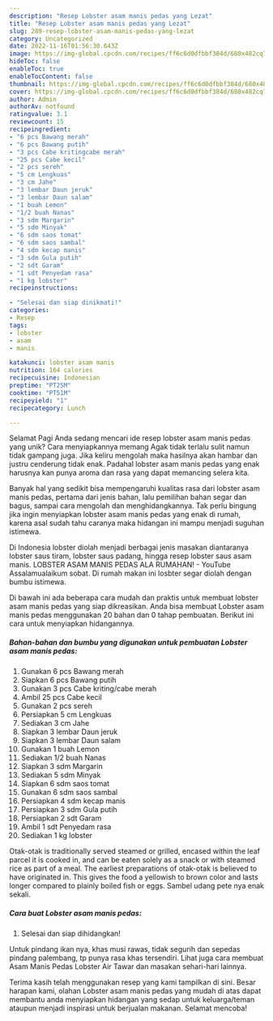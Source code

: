 ```yaml
---
description: "Resep Lobster asam manis pedas yang Lezat"
title: "Resep Lobster asam manis pedas yang Lezat"
slug: 289-resep-lobster-asam-manis-pedas-yang-lezat
category: Uncategorized
date: 2022-11-16T01:56:30.643Z
image: https://img-global.cpcdn.com/recipes/ff6c6d0dfbbf384d/680x482cq70/lobster-asam-manis-pedas-foto-resep-utama.jpg
hideToc: false
enableToc: true
enableTocContent: false
thumbnail: https://img-global.cpcdn.com/recipes/ff6c6d0dfbbf384d/680x482cq70/lobster-asam-manis-pedas-foto-resep-utama.jpg
cover: https://img-global.cpcdn.com/recipes/ff6c6d0dfbbf384d/680x482cq70/lobster-asam-manis-pedas-foto-resep-utama.jpg
author: Admin
authorAv: notfound
ratingvalue: 3.1
reviewcount: 15
recipeingredient:
- "6 pcs Bawang merah"
- "6 pcs Bawang putih"
- "3 pcs Cabe kritingcabe merah"
- "25 pcs Cabe kecil"
- "2 pcs sereh"
- "5 cm Lengkuas"
- "3 cm Jahe"
- "3 lembar Daun jeruk"
- "3 lembar Daun salam"
- "1 buah Lemon"
- "1/2 buah Nanas"
- "3 sdm Margarin"
- "5 sdm Minyak"
- "6 sdm saos tomat"
- "6 sdm saos sambal"
- "4 sdm kecap manis"
- "3 sdm Gula putih"
- "2 sdt Garam"
- "1 sdt Penyedam rasa"
- "1 kg lobster"
recipeinstructions:

- "Selesai dan siap dinikmati!"
categories:
- Resep
tags:
- lobster
- asam
- manis

katakunci: lobster asam manis 
nutrition: 164 calories
recipecuisine: Indonesian
preptime: "PT25M"
cooktime: "PT51M"
recipeyield: "1"
recipecategory: Lunch

---
```



Selamat Pagi Anda sedang mencari ide resep lobster asam manis pedas yang unik? Cara menyiapkannya memang Agak tidak terlalu sulit namun tidak gampang juga. Jika keliru mengolah maka hasilnya akan hambar dan justru cenderung tidak enak. Padahal lobster asam manis pedas yang enak harusnya kan punya aroma dan rasa yang dapat memancing selera kita.


Banyak hal yang sedikit bisa mempengaruhi kualitas rasa dari lobster asam manis pedas, pertama dari jenis bahan, lalu pemilihan bahan segar dan bagus, sampai cara mengolah dan menghidangkannya. Tak perlu bingung jika ingin menyiapkan lobster asam manis pedas yang enak di rumah, karena asal sudah tahu caranya maka hidangan ini mampu menjadi suguhan istimewa.

Di Indonesia lobster diolah menjadi berbagai jenis masakan diantaranya lobster saus tiram, lobster saus padang, hingga resep lobster saus asam manis. LOBSTER ASAM MANIS PEDAS ALA RUMAHAN! - YouTube Assalamualaikum sobat. Di rumah makan ini losbter segar diolah dengan bumbu istimewa.


Di bawah ini ada beberapa cara mudah dan praktis untuk membuat lobster asam manis pedas yang siap dikreasikan. Anda bisa membuat Lobster asam manis pedas menggunakan 20 bahan dan 0 tahap pembuatan. Berikut ini cara untuk menyiapkan hidangannya.

<!--inarticleads1-->

##### Bahan-bahan dan bumbu yang digunakan untuk pembuatan Lobster asam manis pedas:

1. Gunakan 6 pcs Bawang merah
1. Siapkan 6 pcs Bawang putih
1. Gunakan 3 pcs Cabe kriting/cabe merah
1. Ambil 25 pcs Cabe kecil
1. Gunakan 2 pcs sereh
1. Persiapkan 5 cm Lengkuas
1. Sediakan 3 cm Jahe
1. Siapkan 3 lembar Daun jeruk
1. Siapkan 3 lembar Daun salam
1. Gunakan 1 buah Lemon
1. Sediakan 1/2 buah Nanas
1. Siapkan 3 sdm Margarin
1. Sediakan 5 sdm Minyak
1. Siapkan 6 sdm saos tomat
1. Gunakan 6 sdm saos sambal
1. Persiapkan 4 sdm kecap manis
1. Persiapkan 3 sdm Gula putih
1. Persiapkan 2 sdt Garam
1. Ambil 1 sdt Penyedam rasa
1. Sediakan 1 kg lobster


Otak-otak is traditionally served steamed or grilled, encased within the leaf parcel it is cooked in, and can be eaten solely as a snack or with steamed rice as part of a meal. The earliest preparations of otak-otak is believed to have originated in. This gives the food a yellowish to brown color and lasts longer compared to plainly boiled fish or eggs. Sambel udang pete nya enak sekali. 

<!--inarticleads2-->

##### Cara buat Lobster asam manis pedas:


1. Selesai dan siap dihidangkan!

Untuk pindang ikan nya, khas musi rawas, tidak segurih dan sepedas pindang palembang, tp punya rasa khas tersendiri. Lihat juga cara membuat Asam Manis Pedas Lobster Air Tawar dan masakan sehari-hari lainnya. 

Terima kasih telah menggunakan resep yang kami tampilkan di sini. Besar harapan kami, olahan Lobster asam manis pedas yang mudah di atas dapat membantu anda menyiapkan hidangan yang sedap untuk keluarga/teman ataupun menjadi inspirasi untuk berjualan makanan. Selamat mencoba!
